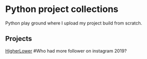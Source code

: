 # Python project collections
 
Python play ground where I upload my project build from scratch.


## Projects

[HigherLower](https://github.com/polo871209/projects/blob/main/HigherLower/HigherLower.md) #Who had more follower on instagram 2019?
